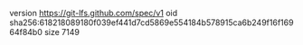 version https://git-lfs.github.com/spec/v1
oid sha256:618218089180f039ef441d7cd5869e554184b578915ca6b249f16f16964f84b0
size 7149
